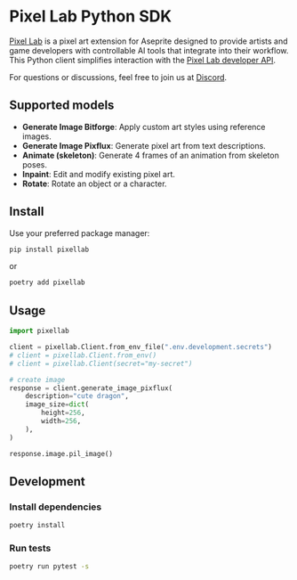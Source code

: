 # Pixel Lab Python SDK

[Pixel Lab](http://www.pixellab.ai) is a pixel art extension for Aseprite designed to provide artists and game developers with controllable AI tools that integrate into their workflow. This Python client simplifies interaction with the [Pixel Lab developer API](http://api.pixellab.ai/v1).

For questions or discussions, feel free to join us at [Discord](https://discord.gg/pBeyTBF8T7).

## Supported models

- **Generate Image Bitforge**: Apply custom art styles using reference images.
- **Generate Image Pixflux**: Generate pixel art from text descriptions.
- **Animate (skeleton)**: Generate 4 frames of an animation from skeleton poses.
- **Inpaint**: Edit and modify existing pixel art.
- **Rotate**: Rotate an object or a character.

## Install

Use your preferred package manager:

```bash
pip install pixellab
```

or

```bash
poetry add pixellab
```

## Usage

```python
import pixellab

client = pixellab.Client.from_env_file(".env.development.secrets")
# client = pixellab.Client.from_env()
# client = pixellab.Client(secret="my-secret")

# create image
response = client.generate_image_pixflux(
    description="cute dragon",
    image_size=dict(
        height=256,
        width=256,
    ),
)

response.image.pil_image()
```

## Development

### Install dependencies

```bash
poetry install
```

### Run tests

```bash
poetry run pytest -s
```
